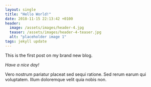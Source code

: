 ```yaml
---
layout: single
title: "Hello World!"
date: 2018-11-15 22:13:42 +0100
header:
  image: /assets/images/header-4.jpg
  teaser: /assets/images/header-4-teaser.jpg
  alt: "placeholder image 1"
tags: jekyll update
---
```


This is the first post on my brand new blog.

_Have a nice day!_

Vero nostrum pariatur placeat sed sequi ratione. Sed rerum earum qui voluptatem. Illum doloremque velit quia nobis non.
